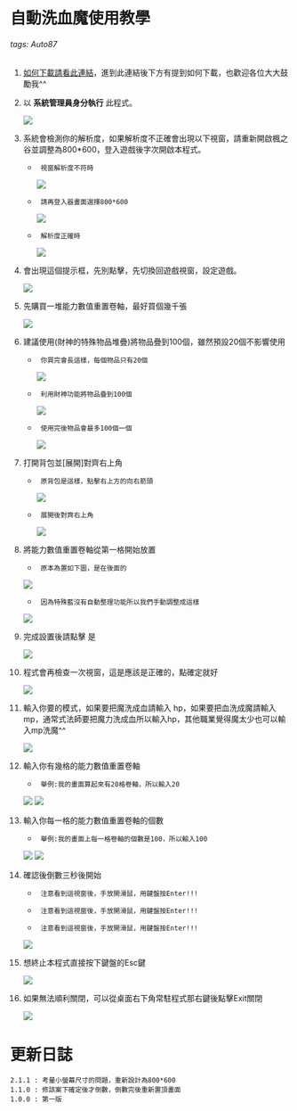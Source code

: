 # 自動洗血魔使用教學
###### tags: Auto87
1. [如何下載請看此連結](https://github.com/WeiBoHaung/Auto87)，進到此連結後下方有提到如何下載，也歡迎各位大大鼓勵我^^
1. 以 **系統管理員身分執行** 此程式。

    ![](https://i.imgur.com/cXRzd1r.png)
1. 系統會檢測你的解析度，如果解析度不正確會出現以下視窗，請重新開啟楓之谷並調整為800*600，登入遊戲後字次開啟本程式。
    *      視窗解析度不符時 
        ![](https://i.imgur.com/Y9fQpnu.png)

    *      請再登入器畫面選擇800*600
        ![](https://i.imgur.com/sisPnTJ.png)
    *      解析度正確時
        ![](https://i.imgur.com/7TOMNvD.png)


1. 會出現這個提示框，先別點擊，先切換回遊戲視窗，設定遊戲。

    ![](https://i.imgur.com/PRQrFrR.png)

6. 先購買一堆能力數值重置卷軸，最好買個幾千張

    ![](https://i.imgur.com/MnwdUv0.png)
    
    
1. 建議使用(財神的特殊物品堆疊)將物品疊到100個，雖然預設20個不影響使用
    *      你買完會長這樣，每個物品只有20個
        ![](https://i.imgur.com/1FAtwu2.png)
    *      利用財神功能將物品疊到100個
        ![](https://i.imgur.com/2k3FaWl.png)

    *      使用完後物品會最多100個一個
        ![](https://i.imgur.com/aVZbU6G.png)

1. 打開背包並[展開]對齊右上角
    *      原背包是這樣，點擊右上方的向右箭頭
        ![](https://i.imgur.com/r62mDVX.png)

    *      展開後對齊右上角
        ![](https://i.imgur.com/uWbZE1A.png)
    
3. 將能力數值重置卷軸從第一格開始放置
    *      原本為置如下圖，是在後面的
    ![](https://i.imgur.com/JGnkJSo.png)
    *      因為特殊藍沒有自動整理功能所以我們手動調整成這樣
    ![](https://i.imgur.com/dxqk58j.png)
1. 完成設置後請點擊 是

    ![](https://i.imgur.com/PRQrFrR.png)
    
1. 程式會再檢查一次視窗，這是應該是正確的，點確定就好

    ![](https://i.imgur.com/7TOMNvD.png)

1. 輸入你要的模式，如果要把魔洗成血請輸入 hp，如果要把血洗成魔請輸入 mp，通常式法師要把魔力洗成血所以輸入hp，其他職業覺得魔太少也可以輸入mp洗魔^^

    ![](https://i.imgur.com/N16DTjo.png)

2. 輸入你有幾格的能力數值重置卷軸

     *      舉例:我的畫面算起來有20格卷軸，所以輸入20
    ![](https://i.imgur.com/qan80cY.png)
    ![](https://i.imgur.com/EQUcwyQ.png)
1. 輸入你每一格的能力數值重置卷軸的個數

     *      舉例:我的畫面上每一格卷軸的個數是100，所以輸入100
    ![](https://i.imgur.com/vzCnjoa.png)
    ![](https://i.imgur.com/w4RilOO.png)
1. 確認後倒數三秒後開始

     *      注意看到這視窗後，手放開滑鼠，用鍵盤按Enter!!!
     *      注意看到這視窗後，手放開滑鼠，用鍵盤按Enter!!!
     *      注意看到這視窗後，手放開滑鼠，用鍵盤按Enter!!!

    ![](https://i.imgur.com/Cf5gDLD.png)
    
11. 想終止本程式直接按下鍵盤的Esc鍵

    ![](https://i.imgur.com/j3ApUlI.png)

13. 如果無法順利關閉，可以從桌面右下角常駐程式那右鍵後點擊Exit關閉

    ![](https://i.imgur.com/i40Rote.png)


# 更新日誌
```
2.1.1 : 考量小螢幕尺寸的問題，重新設計為800*600
1.1.0 : 修該案下確定後才倒數，倒數完後重新置頂畫面
1.0.0 : 第一版
```